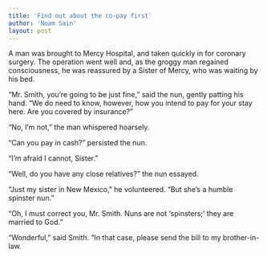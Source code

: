 ```yaml
---
title: 'Find out about the co-pay first'
author: 'Noam Sain'
layout: post
---
```


A man was brought to Mercy Hospital, and taken quickly in for coronary surgery. The operation went well and, as the groggy man regained consciousness, he was reassured by a Sister of Mercy, who was waiting by his bed.

“Mr. Smith, you’re going to be just fine,” said the nun, gently patting his hand. “We do need to know, however, how you intend to pay for your stay here. Are you covered by insurance?”

“No, I’m not,” the man whispered hoarsely.

“Can you pay in cash?” persisted the nun.

“I’m afraid I cannot, Sister.”

“Well, do you have any close relatives?” the nun essayed.

“Just my sister in New Mexico,” he volunteered. “But she’s a humble spinster nun.”

“Oh, I must correct you, Mr. Smith. Nuns are not ‘spinsters;’ they are married to God.”

“Wonderful,” said Smith. “In that case, please send the bill to my brother-in-law.